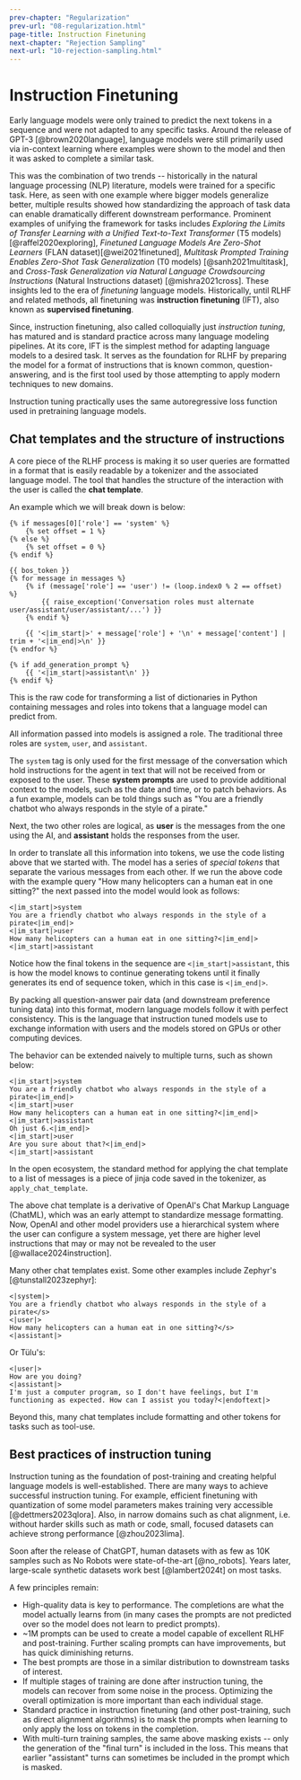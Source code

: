 ```yaml
---
prev-chapter: "Regularization"
prev-url: "08-regularization.html"
page-title: Instruction Finetuning
next-chapter: "Rejection Sampling"
next-url: "10-rejection-sampling.html"
---
```


# Instruction Finetuning

Early language models were only trained to predict the next tokens in a sequence and were not adapted to any specific tasks.
Around the release of GPT-3 [@brown2020language], language models were still primarily used via in-context learning where examples were shown to the model and then it was asked to complete a similar task.

This was the combination of two trends -- historically in the natural language processing (NLP) literature, models were trained for a specific task.
Here, as seen with one example where bigger models generalize better, multiple results showed how standardizing the approach of task data can enable dramatically different downstream performance.
Prominent examples of unifying the framework for tasks includes *Exploring the Limits of Transfer Learning with a Unified Text-to-Text Transformer* (T5 models) [@raffel2020exploring], *Finetuned Language Models Are Zero-Shot Learners*  (FLAN dataset)[@wei2021finetuned], *Multitask Prompted Training Enables Zero-Shot Task Generalization* (T0 models) [@sanh2021multitask], and *Cross-Task Generalization via Natural Language Crowdsourcing Instructions* (Natural Instructions dataset) [@mishra2021cross].
These insights led to the era of *finetuning* language models. 
Historically, until RLHF and related methods, all finetuning was **instruction finetuning** (IFT), also known as **supervised finetuning**.

Since, instruction finetuning, also called colloquially just *instruction tuning*, has matured and is standard practice across many language modeling pipelines.
At its core, IFT is the simplest method for adapting language models to a desired task.
It serves as the foundation for RLHF by preparing the model for a format of instructions that is known common, question-answering, and is the first tool used by those attempting to apply modern techniques to new domains.

Instruction tuning practically uses the same autoregressive loss function used in pretraining language models.

## Chat templates and the structure of instructions

A core piece of the RLHF process is making it so user queries are formatted in a format that is easily readable by a tokenizer and the associated language model.
The tool that handles the structure of the interaction with the user is called the **chat template**. 

An example which we will break down is below:

```jinja
{% if messages[0]['role'] == 'system' %}
    {% set offset = 1 %}
{% else %}
    {% set offset = 0 %}
{% endif %}

{{ bos_token }}
{% for message in messages %}
    {% if (message['role'] == 'user') != (loop.index0 % 2 == offset) %}
        {{ raise_exception('Conversation roles must alternate user/assistant/user/assistant/...') }}
    {% endif %}

    {{ '<|im_start|>' + message['role'] + '\n' + message['content'] | trim + '<|im_end|>\n' }}
{% endfor %}

{% if add_generation_prompt %}
    {{ '<|im_start|>assistant\n' }}
{% endif %}
```
This is the raw code for transforming a list of dictionaries in Python containing messages and roles into tokens that a language model can predict from.

All information passed into models is assigned a role.
The traditional three roles are `system`, `user`, and `assistant`.

The `system` tag is only used for the first message of the conversation which hold instructions for the agent in text that will not be received from or exposed to the user.
These **system prompts** are used to provide additional context to the models, such as the date and time, or to patch behaviors.
As a fun example, models can be told things such as "You are a friendly chatbot who always responds in the style of a pirate."

Next, the two other roles are logical, as **user** is the messages from the one using the AI, and **assistant** holds the responses from the user.

In order to translate all this information into tokens, we use the code listing above that we started with.
The model has a series of *special tokens* that separate the various messages from each other.
If we run the above code with the example query "How many helicopters can a human eat in one sitting?" the next passed into the model would look as follows:

```
<|im_start|>system
You are a friendly chatbot who always responds in the style of a pirate<|im_end|>
<|im_start|>user
How many helicopters can a human eat in one sitting?<|im_end|>
<|im_start|>assistant
```

Notice how the final tokens in the sequence are `<|im_start|>assistant`, this is how the model knows to continue generating tokens until it finally generates its end of sequence token, which in this case is `<|im_end|>`.

By packing all question-answer pair data (and downstream preference tuning data) into this format, modern language models follow it with perfect consistency. This is the language that instruction tuned models use to exchange information with users and the models stored on GPUs or other computing devices.

The behavior can be extended naively to multiple turns, such as shown below:

```
<|im_start|>system
You are a friendly chatbot who always responds in the style of a pirate<|im_end|>
<|im_start|>user
How many helicopters can a human eat in one sitting?<|im_end|>
<|im_start|>assistant
Oh just 6.<|im_end|>
<|im_start|>user
Are you sure about that?<|im_end|>
<|im_start|>assistant
```

In the open ecosystem, the standard method for applying the chat template to a list of messages is a piece of jinja code saved in the tokenizer, as `apply_chat_template`.

The above chat template is a derivative of OpenAI's Chat Markup Language (ChatML), which was an early attempt to standardize message formatting.
Now, OpenAI and other model providers use a hierarchical system where the user can configure a system message, yet there are higher level instructions that may or may not be revealed to the user [@wallace2024instruction].

Many other chat templates exist. Some other examples include Zephyr's [@tunstall2023zephyr]:

```
<|system|>
You are a friendly chatbot who always responds in the style of a pirate</s>
<|user|>
How many helicopters can a human eat in one sitting?</s>
<|assistant|>
```

Or Tülu's:

```
<|user|>
How are you doing?
<|assistant|>
I'm just a computer program, so I don't have feelings, but I'm functioning as expected. How can I assist you today?<|endoftext|>
```

Beyond this, many chat templates include formatting and other tokens for tasks such as tool-use.


## Best practices of instruction tuning

Instruction tuning as the foundation of post-training and creating helpful language models is well-established.
There are many ways to achieve successful instruction tuning.
For example, efficient finetuning with quantization of some model parameters makes training very accessible [@dettmers2023qlora].
Also, in narrow domains such as chat alignment, i.e. without harder skills such as math or code, small, focused datasets can achieve strong performance [@zhou2023lima].

Soon after the release of ChatGPT, human datasets with as few as 10K samples such as No Robots were state-of-the-art [@no_robots].
Years later, large-scale synthetic datasets work best [@lambert2024t] on most tasks.

A few principles remain:

* High-quality data is key to performance. The completions are what the model actually learns from (in many cases the prompts are not predicted over so the model does not learn to predict prompts).
* ~1M prompts can be used to create a model capable of excellent RLHF and post-training. Further scaling prompts can have improvements, but has quick diminishing returns.
* The best prompts are those in a similar distribution to downstream tasks of interest.
* If multiple stages of training are done after instruction tuning, the models can recover from some noise in the process. Optimizing the overall optimization is more important than each individual stage.
* Standard practice in instruction finetuning (and other post-training, such as direct alignment algorithms) is to mask the prompts when learning to only apply the loss on tokens in the completion. 
* With multi-turn training samples, the same above masking exists -- only the generation of the "final turn" is included in the loss. This means that earlier "assistant" turns can sometimes be included in the prompt which is masked.